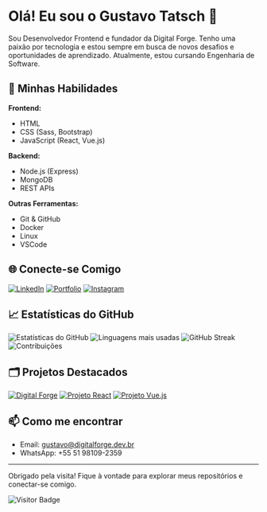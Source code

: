 # Olá! Eu sou o Gustavo Tatsch 👋

Sou Desenvolvedor Frontend e fundador da Digital Forge. Tenho uma paixão por tecnologia e estou sempre em busca de novos desafios e oportunidades de aprendizado. Atualmente, estou cursando Engenharia de Software.

## 🚀 Minhas Habilidades

**Frontend:**
- HTML
- CSS (Sass, Bootstrap)
- JavaScript (React, Vue.js)

**Backend:**
- Node.js (Express)
- MongoDB
- REST APIs

**Outras Ferramentas:**
- Git & GitHub
- Docker
- Linux
- VSCode

## 🌐 Conecte-se Comigo

[![LinkedIn](https://img.shields.io/badge/LinkedIn-000?style=for-the-badge&logo=linkedin&logoColor=0A66C2)](https://www.linkedin.com/in/gustatsch/)
[![Portfolio](https://img.shields.io/badge/Portfolio-000?style=for-the-badge&logo=web&logoColor=white)](https://gustacoding.github.io/portfolio/)
[![Instagram](https://img.shields.io/badge/Instagram-000?style=for-the-badge&logo=instagram&logoColor=E4405F)](https://www.instagram.com/gustacoding/)

## 📈 Estatísticas do GitHub

![Estatísticas do GitHub](https://github-readme-stats.vercel.app/api?username=gustacoding&show_icons=true&theme=radical)
![Linguagens mais usadas](https://github-readme-stats.vercel.app/api/top-langs/?username=gustacoding&layout=compact&theme=radical)
![GitHub Streak](https://github-readme-streak-stats.herokuapp.com/?user=gustacoding&theme=radical)
![Contribuições](https://activity-graph.herokuapp.com/graph?username=gustacoding&theme=radical)

## 🗂️ Projetos Destacados

[![Digital Forge](https://github-readme-stats.vercel.app/api/pin/?username=gustacoding&repo=DigitalForge&theme=radical)](https://github.com/gustacoding/DigitalForge)
[![Projeto React](https://github-readme-stats.vercel.app/api/pin/?username=gustacoding&repo=projeto-react&theme=radical)](https://github.com/gustacoding/projeto-react)
[![Projeto Vue.js](https://github-readme-stats.vercel.app/api/pin/?username=gustacoding&repo=projeto-vuejs&theme=radical)](https://github.com/gustacoding/projeto-vuejs)


## 📫 Como me encontrar

- Email: gustavo@digitalforge.dev.br
- WhatsApp: +55 51 98109-2359

---

Obrigado pela visita! Fique à vontade para explorar meus repositórios e conectar-se comigo.

![Visitor Badge](https://visitor-badge.glitch.me/badge?page_id=gustacoding.gustacoding)
